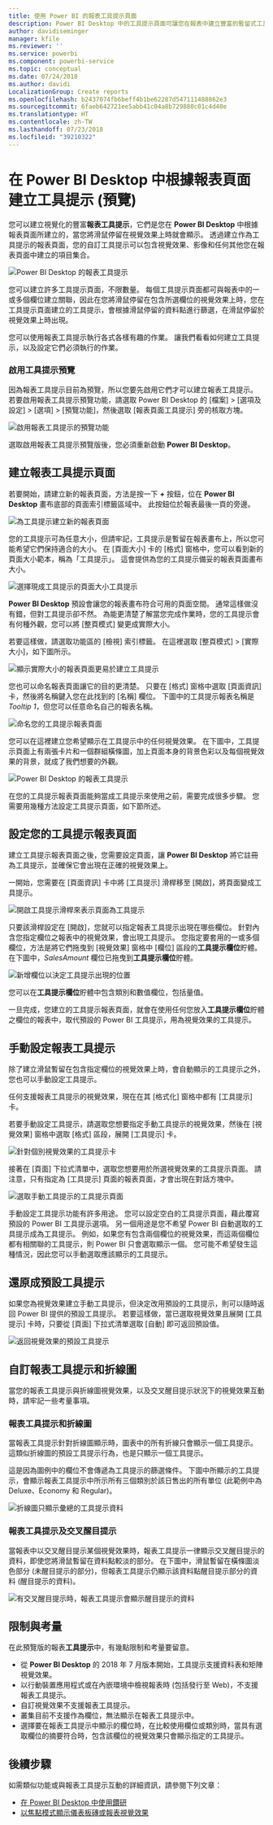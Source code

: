 ```yaml
---
title: 使用 Power BI 的報表工具提示頁面
description: Power BI Desktop 中的工具提示頁面可讓您在報表中建立豐富的暫留式工具提示視覺效果
author: davidiseminger
manager: kfile
ms.reviewer: ''
ms.service: powerbi
ms.component: powerbi-service
ms.topic: conceptual
ms.date: 07/24/2018
ms.author: davidi
LocalizationGroup: Create reports
ms.openlocfilehash: b2437074fb6beff4b1be62287d547111488862e3
ms.sourcegitcommit: 6faeb642721ee5abb41c04a8b729880c01c4d40e
ms.translationtype: HT
ms.contentlocale: zh-TW
ms.lasthandoff: 07/23/2018
ms.locfileid: "39210322"
---
```

# <a name="create-tooltips-based-on-report-pages-in-power-bi-desktop-preview"></a>在 Power BI Desktop 中根據報表頁面建立工具提示 (預覽)
您可以建立視覺化的豐富**報表工具提示**，它們是您在 **Power BI Desktop** 中根據報表頁面所建立的，當您將滑鼠停留在視覺效果上時就會顯示。 透過建立作為工具提示的報表頁面，您的自訂工具提示可以包含視覺效果、影像和任何其他您在報表頁面中建立的項目集合。 

![Power BI Desktop 的報表工具提示](media/desktop-tooltips/desktop-tooltips_00a.png)

您可以建立許多工具提示頁面，不限數量。 每個工具提示頁面都可與報表中的一或多個欄位建立關聯，因此在您將滑鼠停留在包含所選欄位的視覺效果上時，您在工具提示頁面建立的工具提示，會根據滑鼠停留的資料點進行篩選，在滑鼠停留於視覺效果上時出現。 

您可以使用報表工具提示執行各式各樣有趣的作業。 讓我們看看如何建立工具提示，以及設定它們必須執行的作業。

### <a name="enable-the-tooltips-preview"></a>啟用工具提示預覽 
因為報表工具提示目前為預覽，所以您要先啟用它們才可以建立報表工具提示。 若要啟用報表工具提示預覽功能，請選取 Power BI Desktop 的 [檔案] > [選項及設定] > [選項] > [預覽功能]，然後選取 [報表頁面工具提示] 旁的核取方塊。 

![啟用報表工具提示的預覽功能](media/desktop-tooltips/desktop-tooltips_01.png)

選取啟用報表工具提示預覽版後，您必須重新啟動 **Power BI Desktop**。

## <a name="create-a-report-tooltip-page"></a>建立報表工具提示頁面
若要開始，請建立新的報表頁面，方法是按一下 **+** 按鈕，位在 **Power BI Desktop** 畫布底部的頁面索引標籤區域中。 此按鈕位於報表最後一頁的旁邊。 

![為工具提示建立新的報表頁面](media/desktop-tooltips/desktop-tooltips_02.png)

您的工具提示可為任意大小，但請牢記，工具提示是暫留在報表畫布上，所以您可能希望它們保持適合的大小。 在 [頁面大小] 卡的 [格式] 窗格中，您可以看到新的頁面大小範本，稱為「工具提示」。 這會提供為您的工具提示備妥的報表頁面畫布大小。

![選擇現成工具提示的頁面大小工具提示](media/desktop-tooltips/desktop-tooltips_03.png)

**Power BI Desktop** 預設會讓您的報表畫布符合可用的頁面空間。 通常這樣做沒有錯，但對工具提示卻不然。 為能更清楚了解當您完成作業時，您的工具提示會有何種外觀，您可以將 [整頁模式] 變更成實際大小。 

若要這樣做，請選取功能區的 [檢視] 索引標籤。 在這裡選取 [整頁模式] > [實際大小]，如下圖所示。

![顯示實際大小的報表頁面更易於建立工具提示](media/desktop-tooltips/desktop-tooltips_04.png)

您也可以命名報表頁面讓它的目的更清楚。 只要在 [格式] 窗格中選取 [頁面資訊] 卡，然後將名稱鍵入您在此找到的 [名稱] 欄位。 下圖中的工具提示報表名稱是 *Tooltip 1*，但您可以任意命名自己的報表名稱。

![命名您的工具提示報表頁面](media/desktop-tooltips/desktop-tooltips_05.png)

您可以在這裡建立您希望顯示在工具提示中的任何視覺效果。 在下圖中，工具提示頁面上有兩張卡片和一個群組橫條圖，加上頁面本身的背景色彩以及每個視覺效果的背景，就成了我們想要的外觀。

![Power BI Desktop 的報表工具提示](media/desktop-tooltips/desktop-tooltips_06.png)

在您的工具提示報表頁面能夠當成工具提示來使用之前，需要完成很多步驟。 您需要用幾種方法設定工具提示頁面，如下節所述。 

## <a name="configure-your-tooltip-report-page"></a>設定您的工具提示報表頁面

建立工具提示報表頁面之後，您需要設定頁面，讓 **Power BI Desktop** 將它註冊為工具提示，並確保它會出現在正確的視覺效果上。

一開始，您需要在 [頁面資訊] 卡中將 [工具提示] 滑桿移至 [開啟]，將頁面變成工具提示。 

![開啟工具提示滑桿來表示頁面為工具提示](media/desktop-tooltips/desktop-tooltips_07.png)

只要該滑桿設定在 [開啟]，您就可以指定報表工具提示出現在哪些欄位。 針對內含您指定欄位之報表中的視覺效果，會出現工具提示。 您指定要套用的一或多個欄位，方法是將它們拖曳到 [視覺效果] 窗格中 [欄位] 區段的**工具提示欄位**貯體。 在下圖中，*SalesAmount* 欄位已拖曳到**工具提示欄位**貯體。

![新增欄位以決定工具提示出現的位置](media/desktop-tooltips/desktop-tooltips_08.png)
 
您可以在**工具提示欄位**貯體中包含類別和數值欄位，包括量值。

一旦完成，您建立的工具提示報表頁面，就會在使用任何您放入**工具提示欄位**貯體之欄位的報表中，取代預設的 Power BI 工具提示，用為視覺效果的工具提示。

## <a name="manually-setting-a-report-tooltip"></a>手動設定報表工具提示

除了建立滑鼠暫留在包含指定欄位的視覺效果上時，會自動顯示的工具提示之外，您也可以手動設定工具提示。 

任何支援報表工具提示的視覺效果，現在在其 [格式化] 窗格中都有 [工具提示] 卡。 

若要手動設定工具提示，請選取您想要指定手動工具提示的視覺效果，然後在 [視覺效果] 窗格中選取 [格式] 區段，展開 [工具提示] 卡。

![針對個別視覺效果的工具提示卡](media/desktop-tooltips/desktop-tooltips_09.png)

接著在 [頁面] 下拉式清單中，選取您想要用於所選視覺效果的工具提示頁面。 請注意，只有指定為 [工具提示] 頁面的報表頁面，才會出現在對話方塊中。

![選取手動工具提示的工具提示頁面](media/desktop-tooltips/desktop-tooltips_10.png)

手動設定工具提示功能有許多用途。 您可以設定空白的工具提示頁面，藉此覆寫預設的 Power BI 工具提示選項。 另一個用途是您不希望 Power BI 自動選取的工具提示成為工具提示。 例如，如果您有包含兩個欄位的視覺效果，而這兩個欄位都有相關聯的工具提示，則 Power BI 只會選取顯示一個。 您可能不希望發生這種情況，因此您可以手動選取應該顯示的工具提示。

## <a name="reverting-to-default-tooltips"></a>還原成預設工具提示

如果您為視覺效果建立手動工具提示，但決定改用預設的工具提示，則可以隨時返回 Power BI 提供的預設工具提示。 若要這樣做，當已選取視覺效果且展開 [工具提示] 卡時，只要從 [頁面] 下拉式清單選取 [自動] 即可返回預設值。

![返回視覺效果的預設工具提示](media/desktop-tooltips/desktop-tooltips_11.png)

## <a name="custom-report-tooltips-and-line-charts"></a>自訂報表工具提示和折線圖

當您的報表工具提示與折線圖視覺效果，以及交叉醒目提示狀況下的視覺效果互動時，請牢記一些考量事項。

### <a name="report-tooltips-and-line-charts"></a>報表工具提示和折線圖

當報表工具提示針對折線圖顯示時，圖表中的所有折線只會顯示一個工具提示。 這類似折線圖的預設工具提示行為，也是只顯示一個工具提示。 

這是因為圖例中的欄位不會傳遞為工具提示的篩選條件。 下圖中所顯示的工具提示，會顯示報表工具提示中所示所有三個類別於該日售出的所有單位 (此範例中為 Deluxe、Economy 和 Regular)。 

![折線圖只顯示彙總的工具提示資料](media/desktop-tooltips/desktop-tooltips_12.png)

### <a name="report-tooltips-and-cross-highlighting"></a>報表工具提示及交叉醒目提示

當報表中以交叉醒目提示某個視覺效果時，報表工具提示一律顯示交叉醒目提示的資料，即使您將滑鼠暫留在資料點較淡的部分。 在下圖中，滑鼠暫留在橫條圖淡色部分 (未醒目提示的部分)，但報表工具提示仍顯示該資料點醒目提示部分的資料 (醒目提示的資料)。

![有交叉醒目提示時，報表工具提示會顯示醒目提示的資料](media/desktop-tooltips/desktop-tooltips_13.png)



## <a name="limitations-and-considerations"></a>限制與考量
在此預覽版的報表**工具提示**中，有幾點限制和考量要留意。

* 從 **Power BI Desktop** 的 2018 年 7 月版本開始，工具提示支援資料表和矩陣視覺效果。 
* 以行動裝置應用程式或在內嵌環境中檢視報表時 (包括發行至 Web)，不支援報表工具提示。 
* 自訂視覺效果不支援報表工具提示。 
* 叢集目前不支援作為欄位，無法顯示在報表工具提示中。 
* 選擇要在報表工具提示中顯示的欄位時，在比較使用欄位或類別時，當具有選取欄位的摘要符合時，包含該欄位的視覺效果只會顯示指定的工具提示。 


## <a name="next-steps"></a>後續步驟
如需類似功能或與報表工具提示互動的詳細資訊，請參閱下列文章：

* [在 Power BI Desktop 中使用鑽研](desktop-drillthrough.md)
* [以焦點模式顯示儀表板磚或報表視覺效果](service-focus-mode.md)

